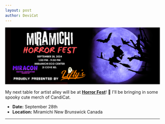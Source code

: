 ```yaml
---
layout: post
author: DeviCat
---
```


![](/img/HorrorFest2024.png)

<!--card-->

My next table for artist alley will be at **[Horror Fest](https://www.miraconfestivals.ca/)**! 👻 I'll be bringing in some spooky cute merch of CandiCat.

- **Date:** September 28th
- **Location:** Miramichi New Brunswick Canada

---

